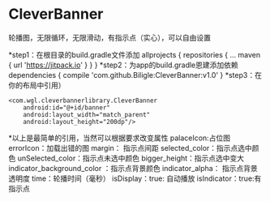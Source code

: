 # CleverBanner
轮播图，无限循环，无限滑动，有指示点（实心），可以自由设置

*step1：在根目录的build.gradle文件添加
allprojects {
		repositories {
			...
			maven { url 'https://jitpack.io' }
		}
	}
*step2：为app的build.gradle恩建添加依赖
dependencies {
	        compile 'com.github.Biligle:CleverBanner:v1.0'
	}
*step3：在你的布局中引用）
<RelativeLayout xmlns:android="http://schemas.android.com/apk/res/android"
    xmlns:tools="http://schemas.android.com/tools"
    android:layout_width="match_parent"
    android:layout_height="match_parent"
    xmlns:app="http://schemas.android.com/apk/res-auto"
    tools:context="com.wgl.cleverbanner.MainActivity">

    <com.wgl.cleverbannerlibrary.CleverBanner
        android:id="@+id/banner"
        android:layout_width="match_parent"
        android:layout_height="200dp"/>

</RelativeLayout>
*以上是最简单的引用，当然可以根据要求改变属性
palaceIcon:占位图
errorIcon：加载出错的图
margin： 指示点间距
selected_color：指示点选中颜色
unSelected_color：指示点未选中颜色
bigger_height：指示点选中变大
indicator_background_color ：指示点背景颜色
indicator_alpha： 指示点背景透明度
time：轮播时间（毫秒）
isDisplay：true: 自动播放
isIndicator：true:有指示点
